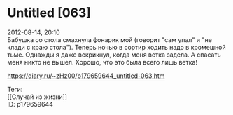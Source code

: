 Untitled [063]
===============

   
 2012-08-14, 20:10   
  Бабушка со стола смахнула фонарик мой (говорит "сам упал" и "не клади с краю стола"). Теперь ночью в сортир ходить надо в кромешной тьме. Однажды я даже вскрикнул, когда меня ветка задела. А спасать меня никто не вышел. Хорошо, что это была всего лишь ветка!   
    
 <https://diary.ru/~zHz00/p179659644_untitled-063.htm>   
   
 Теги:   
 [[Случай из жизни]]   
 ID: p179659644